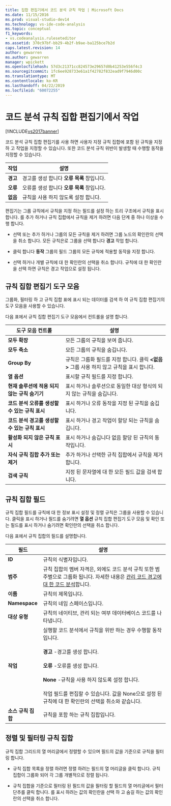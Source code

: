 ```yaml
---
title: 집합 편집기에서 코드 분석 규칙 작업 | Microsoft Docs
ms.date: 11/15/2016
ms.prod: visual-studio-dev14
ms.technology: vs-ide-code-analysis
ms.topic: conceptual
f1_keywords:
- vs.codeanalysis.ruleseteditor
ms.assetid: 370c97bf-bb29-4b2f-b9ae-ba125bce7b2d
caps.latest.revision: 14
author: gewarren
ms.author: gewarren
manager: wpickett
ms.openlocfilehash: 57d3c21371cc824573e29657d0b41253e556f4c3
ms.sourcegitcommit: 1fc6ee928733e61a1f42782f832ead9f7946d00c
ms.translationtype: MT
ms.contentlocale: ko-KR
ms.lasthandoff: 04/22/2019
ms.locfileid: "60072255"
---
```

# <a name="working-in-the-code-analysis-rule-set-editor"></a>코드 분석 규칙 집합 편집기에서 작업
[!INCLUDE[vs2017banner](../includes/vs2017banner.md)]

코드 분석 규칙 집합 편집기를 사용 하면 사용자 지정 규칙 집합에 포함 된 규칙을 지정 하 고 작업을 지정할 수 있습니다. 또한 코드 분석 규칙 위반이 발생할 때 수행할 동작을 지정할 수 있습니다.  
  
|작업|설명|  
|------------|-----------------|  
|**경고**|경고를 생성 합니다 **오류 목록** 창입니다.|  
|**오류**|오류를 생성 합니다 **오류 목록** 창입니다.|  
|**없음**|규칙을 사용 하지 않도록 설정 합니다.|  
  
 편집기는 그룹 규칙에서 규칙을 지정 하는 필드를 설정 하는 트리 구조에서 규칙을 표시 합니다. 를 추가 하거나 규칙 집합에서 규칙을 제거 하려면 다음 단계 중 하나 이상을 수행 합니다.  
  
- 선택 또는 추가 하거나 그룹의 모든 규칙을 제거 하려면 그룹 노드의 확인란의 선택을 취소 합니다. 모든 규칙은로 그룹을 선택 합니다 **경고** 작업 합니다.  
  
- 클릭 합니다 **동작** 그룹의 필드 그룹의 모든 규칙에 적용할 동작을 지정 합니다.  
  
- 선택 하거나 개별 규칙에 대 한 확인란의 선택을 취소 합니다. 규칙에 대 한 확인란을 선택 하면 규칙은 경고 작업으로 설정 됩니다.  
  
## <a name="rule-set-editor-toolbar"></a>규칙 집합 편집기 도구 모음  
 그룹화, 필터링 하 고 규칙 집합 표에 표시 되는 데이터를 검색 하 여 규칙 집합 편집기의 도구 모음을 사용할 수 있습니다.  
  
 다음 표에서 규칙 집합 편집기 도구 모음에서 컨트롤을 설명 합니다.  
  
|도구 모음 컨트롤|설명|  
|---------------------|-----------------|  
|**모두 확장**|모든 그룹의 규칙을 보여 줍니다.|  
|**모두 축소**|모든 그룹의 규칙을 숨깁니다.|  
|**Group By**|규칙은 그룹화 필드를 지정 합니다. 클릭  **\<없음 >** 그룹 사용 하지 않고 규칙을 표시 합니다.|  
|**열 옵션**|표시할 규칙 필드를 지정 합니다.|  
|**현재 솔루션에 적용 되지 않는 규칙 숨기기**|표시 하거나 솔루션으로 동일한 대상 형식의 되지 않는 규칙을 숨깁니다.|  
|**코드 분석 오류를 생성할 수 있는 규칙 표시**|표시 하거나 오류 동작을 지정 된 규칙을 숨깁니다.|  
|**코드 분석 경고를 생성할 수 있는 규칙 표시**|표시 하거나 경고 작업이 할당 되는 규칙을 숨깁니다.|  
|**활성화 되지 않은 규칙 표시**|표시 하거나 숨깁니다 없음 할당 된 규칙의 동작입니다.|  
|**자식 규칙 집합 추가 또는 제거**|추가 하거나 선택한 규칙 집합에서 규칙을 제거 합니다.|  
|**검색 규칙**|지정 된 문자열에 대 한 모든 필드 값을 검색 합니다.|  
  
## <a name="rule-set-fields"></a>규칙 집합 필드  
 규칙 집합 필드를 규칙에 대 한 정보 표시 설정 및 정렬 규칙은 그룹을 사용할 수 있습니다. 클릭을 표시 하거나 필드를 숨기려면 **열 옵션** 규칙 집합 편집기 도구 모음 및 확인 또는 필드를 표시 하거나 숨기려면 확인란의 선택을 취소 합니다.  
  
 다음 표에서 규칙 집합의 필드를 설명합니다.  
  
|필드|설명|  
|-----------|-----------------|  
|**ID**|규칙의 식별자입니다.|  
|**범주**|규칙 집합의 멤버 자격은, 외에도 코드 분석 규칙 또한 범주별으로 그룹화 됩니다. 자세한 내용은 [관리 코드 경고에 대 한 코드 분석](../code-quality/code-analysis-for-managed-code-warnings.md)합니다.|  
|**이름**|규칙의 제목입니다.|  
|**Namespace**|규칙의 네임 스페이스입니다.|  
|**대상 유형**|규칙의 네이티브, 관리 되는 여부 데이터베이스 코드를 나타냅니다.|  
|**작업**|실행할 코드 분석에서 규칙을 위반 하는 경우 수행할 동작입니다.<br /><br /> **경고** -경고를 생성 합니다.<br /><br /> **오류** -오류를 생성 합니다.<br /><br /> **None** -규칙을 사용 하지 않도록 설정 합니다.<br /><br /> 작업 필드를 편집할 수 있습니다. 값을 None으로 설정 된 규칙에 대 한 확인란의 선택을 취소와 같습니다.|  
|**소스 규칙 집합**|규칙을 포함 하는 규칙 집합입니다.|  
  
## <a name="sorting-and-filtering-rule-sets"></a>정렬 및 필터링 규칙 집합  
 규칙 집합 그리드의 열 머리글에서 정렬할 수 있으며 필드의 값을 기준으로 규칙을 필터링 합니다.  
  
- 규칙 집합 목록을 정렬 하려면 정렬 하려는 필드의 열 머리글을 클릭 합니다. 규칙 집합이 그룹화 되어 각 그룹 개별적으로 정렬 됩니다.  
  
- 규칙 집합을 기준으로 필터링 된 필드의 값을 필터링 할 필드의 열 머리글에서 필터 단추를 클릭 합니다. 를 표시 하려는 값의 확인란을 선택 하 고 숨길 하는 값의 확인란의 선택을 취소 합니다.
